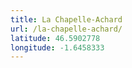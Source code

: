 ```yaml
---
title: La Chapelle-Achard
url: /la-chapelle-achard/
latitude: 46.5902778
longitude: -1.6458333
---
```

